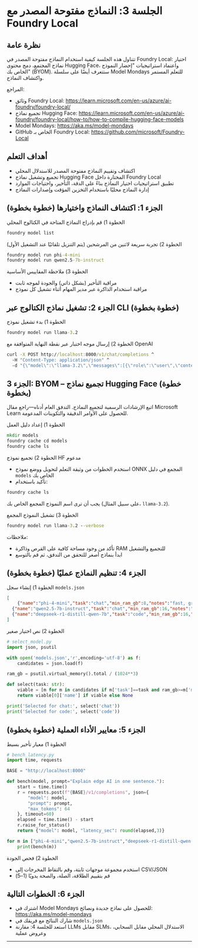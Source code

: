 <!--
CO_OP_TRANSLATOR_METADATA:
{
  "original_hash": "eb6ccbc99954b9db058c3fabdbf39cc5",
  "translation_date": "2025-09-22T14:21:12+00:00",
  "source_file": "Module08/03.OpenSourceModels.md",
  "language_code": "ar"
}
-->
# الجلسة 3: النماذج مفتوحة المصدر مع Foundry Local

## نظرة عامة

تتناول هذه الجلسة كيفية استخدام النماذج مفتوحة المصدر في Foundry Local: اختيار نماذج المجتمع، دمج محتوى Hugging Face، واعتماد استراتيجيات "إحضار النموذج الخاص بك" (BYOM). ستتعرف أيضًا على سلسلة Model Mondays للتعلم المستمر واكتشاف النماذج.

المراجع:
- وثائق Foundry Local: https://learn.microsoft.com/en-us/azure/ai-foundry/foundry-local/
- تجميع نماذج Hugging Face: https://learn.microsoft.com/en-us/azure/ai-foundry/foundry-local/how-to/how-to-compile-hugging-face-models
- Model Mondays: https://aka.ms/model-mondays
- GitHub الخاص بـ Foundry Local: https://github.com/microsoft/Foundry-Local

## أهداف التعلم
- اكتشاف وتقييم النماذج مفتوحة المصدر للاستدلال المحلي
- تجميع وتشغيل نماذج Hugging Face المختارة داخل Foundry Local
- تطبيق استراتيجيات اختيار النماذج بناءً على الدقة، التأخير، واحتياجات الموارد
- إدارة النماذج محليًا باستخدام التخزين المؤقت وإصدارات النماذج

## الجزء 1: اكتشاف النماذج واختيارها (خطوة بخطوة)

الخطوة 1) قم بإدراج النماذج المتاحة في الكتالوج المحلي  
```cmd
foundry model list
```
  
الخطوة 2) تجربة سريعة لاثنين من المرشحين (يتم التنزيل تلقائيًا عند التشغيل الأول)  
```cmd
foundry model run phi-4-mini
foundry model run qwen2.5-7b-instruct
```
  
الخطوة 3) ملاحظة المقاييس الأساسية  
- مراقبة التأخير (بشكل ذاتي) والجودة لموجه ثابت  
- مراقبة استخدام الذاكرة عبر مدير المهام أثناء تشغيل كل نموذج  

## الجزء 2: تشغيل نماذج الكتالوج عبر CLI (خطوة بخطوة)

الخطوة 1) بدء تشغيل نموذج  
```cmd
foundry model run llama-3.2
```
  
الخطوة 2) إرسال موجه اختبار عبر نقطة النهاية المتوافقة مع OpenAI  
```cmd
curl -X POST http://localhost:8000/v1/chat/completions ^
  -H "Content-Type: application/json" ^
  -d "{\"model\":\"llama-3.2\",\"messages\":[{\"role\":\"user\",\"content\":\"Say hello in 5 words.\"}]}"

```
  

## الجزء 3: BYOM – تجميع نماذج Hugging Face (خطوة بخطوة)

اتبع الإرشادات الرسمية لتجميع النماذج. التدفق العام أدناه—راجع مقال Microsoft Learn للحصول على الأوامر الدقيقة والتكوينات المدعومة.

الخطوة 1) إعداد دليل العمل  
```cmd
mkdir models
foundry cache cd models
foundry cache ls
```
  
الخطوة 2) تجميع نموذج HF مدعوم  
- استخدم الخطوات من وثيقة التعلم لتحويل ووضع نموذج ONNX المجمع في دليل `models` الخاص بك  
- تأكيد باستخدام:  
```cmd
foundry cache ls
```
  
يجب أن ترى اسم النموذج المجمع الخاص بك (على سبيل المثال، `llama-3.2`).  

الخطوة 3) تشغيل النموذج المجمع  
```cmd
foundry model run llama-3.2 --verbose
```
  
ملاحظات:  
- تأكد من وجود مساحة كافية على القرص وذاكرة RAM للتجميع والتشغيل  
- ابدأ بنماذج أصغر للتحقق من التدفق، ثم قم بالتوسع  

## الجزء 4: تنظيم النماذج عمليًا (خطوة بخطوة)

الخطوة 1) إنشاء سجل `models.json`  
```json
[
    {"name":"phi-4-mini","task":"chat","min_ram_gb":8,"notes":"fast, great for general chat"},
  {"name":"qwen2.5-7b-instruct","task":"chat","min_ram_gb":16,"notes":"larger context, good reasoning"},
  {"name":"deepseek-r1-distill-qwen-7b","task":"code","min_ram_gb":16,"notes":"coding-oriented"}
]
```
  
الخطوة 2) نص اختيار صغير  
```python
# select_model.py
import json, psutil

with open('models.json','r',encoding='utf-8') as f:
    candidates = json.load(f)

ram_gb = psutil.virtual_memory().total / (1024**3)

def select(task: str):
    viable = [m for m in candidates if m['task']==task and ram_gb>=m['min_ram_gb']]
    return viable[0]['name'] if viable else None

print('Selected for chat:', select('chat'))
print('Selected for code:', select('code'))
```
  

## الجزء 5: معايير الأداء العملية (خطوة بخطوة)

الخطوة 1) معيار تأخير بسيط  
```python
# bench_latency.py
import time, requests

BASE = "http://localhost:8000"

def bench(model, prompt="Explain edge AI in one sentence."):
    start = time.time()
    r = requests.post(f"{BASE}/v1/completions", json={
        "model": model,
        "prompt": prompt,
        "max_tokens": 64
    }, timeout=60)
    elapsed = time.time() - start
    r.raise_for_status()
    return {"model": model, "latency_sec": round(elapsed,3)}

for m in ["phi-4-mini","qwen2.5-7b-instruct","deepseek-r1-distill-qwen-7b"]:
    print(bench(m))
```
  
الخطوة 2) فحص الجودة  
- استخدم مجموعة موجهات ثابتة، وقم بالتقاط المخرجات إلى CSV/JSON  
- قم بتقييم الطلاقة، الصلة، والصحة يدويًا (1–5)  

## الجزء 6: الخطوات التالية
- اشترك في Model Mondays للحصول على نماذج جديدة ونصائح: https://aka.ms/model-mondays  
- شارك النتائج مع فريقك في `models.json`  
- استعد للجلسة 4: مقارنة LLMs مقابل SLMs، الاستدلال المحلي مقابل السحابي، وعروض عملية

---

